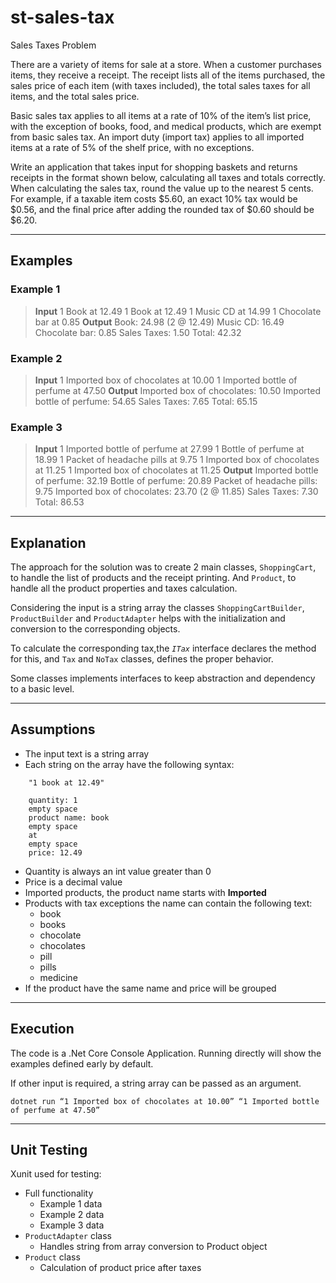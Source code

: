 # st-sales-tax
Sales Taxes Problem

There are a variety of items for sale at a store. When a customer purchases items, they receive a receipt. The receipt
lists all of the items purchased, the sales price of each item (with taxes included), the total sales taxes for all items,
and the total sales price.

Basic sales tax applies to all items at a rate of 10% of the item’s list price, with the exception of books, food, and
medical products, which are exempt from basic sales tax. An import duty (import tax) applies to all imported items at
a rate of 5% of the shelf price, with no exceptions.

Write an application that takes input for shopping baskets and returns receipts in the format shown below, calculating
all taxes and totals correctly. When calculating the sales tax, round the value up to the nearest 5 cents. For example, if
a taxable item costs $5.60, an exact 10% tax would be $0.56, and the final price after adding the rounded tax of $0.60
should be $6.20.

---

## Examples
### Example 1
> **Input**
> 1 Book at 12.49
> 1 Book at 12.49
> 1 Music CD at 14.99
> 1 Chocolate bar at 0.85
> **Output**
> Book: 24.98 (2 @ 12.49)
> Music CD: 16.49
> Chocolate bar: 0.85
> Sales Taxes: 1.50
> Total: 42.32

### Example 2
> **Input**
> 1 Imported box of chocolates at 10.00
> 1 Imported bottle of perfume at 47.50
> **Output**
> Imported box of chocolates: 10.50
> Imported bottle of perfume: 54.65
> Sales Taxes: 7.65
> Total: 65.15

### Example 3
> **Input**
> 1 Imported bottle of perfume at 27.99
> 1 Bottle of perfume at 18.99
> 1 Packet of headache pills at 9.75
> 1 Imported box of chocolates at 11.25
> 1 Imported box of chocolates at 11.25
> **Output**
> Imported bottle of perfume: 32.19
> Bottle of perfume: 20.89
> Packet of headache pills: 9.75
> Imported box of chocolates: 23.70 (2 @ 11.85)
> Sales Taxes: 7.30
> Total: 86.53

---

## Explanation
The approach for the solution was to create 2 main classes, `ShoppingCart`, to handle the list of products and the receipt printing. And `Product`, to handle all the product properties and taxes calculation.

Considering the input is a string array the classes `ShoppingCartBuilder`, `ProductBuilder` and `ProductAdapter` helps with the initialization and conversion to the corresponding objects.

To calculate the corresponding tax,the *`ITax`* interface declares the  method for this, and `Tax` and `NoTax` classes, defines the proper behavior.

Some classes implements interfaces to keep abstraction and dependency to a basic level.

---

## Assumptions
* The input text is a string array
* Each string on the array have the following syntax:
```
    "1 book at 12.49"
    
    quantity: 1
    empty space
    product name: book
    empty space
    at
    empty space
    price: 12.49
```
* Quantity is always an int value greater than 0
* Price is a decimal value
* Imported products, the product name starts with **Imported**
* Products with tax exceptions the name can contain the following text: 
    *  book
    *  books
    *  chocolate
    *  chocolates
    *  pill
    *  pills
    *  medicine
* If the product have the same name and price will be grouped

---

## Execution
The code is a .Net Core Console Application. Running directly will show the examples defined early by default. 

If other input is required, a string array can be passed as an argument.

    dotnet run “1 Imported box of chocolates at 10.00” “1 Imported bottle of perfume at 47.50”

---

## Unit Testing
Xunit used for testing:
* Full functionality
    * Example 1 data
    * Example 2 data
    * Example 3 data
* `ProductAdapter` class
    * Handles string from array conversion to Product object
* `Product` class
    * Calculation of product price after taxes